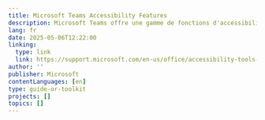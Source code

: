 ```yaml
---
title: Microsoft Teams Accessibility Features
description: Microsoft Teams offre une gamme de fonctions d'accessibilité pour garantir une expérience inclusive. Celles-ci comprennent le sous-titrage et la transcription en direct pour les utilisateurs sourds ou malentendants, l'affichage de la langue des signes pour donner la priorité aux interprètes, et des raccourcis clavier pour faciliter la navigation. L'application propose également un mode à contraste élevé pour les personnes malvoyantes, une compatibilité avec les lecteurs d'écran (JAWS, NVDA et VoiceOver) et des effets d'arrière-plan pour préserver la confidentialité. Les paramètres de notification personnalisables permettent de réduire les distractions et de répondre aux besoins individuels.
lang: fr
date: 2025-05-06T12:22:00
linking:
  type: link
  link: https://support.microsoft.com/en-us/office/accessibility-tools-for-microsoft-teams-2d4009e7-1300-4766-87e8-7a217496c3d5
author: ''
publisher: Microsoft
contentLanguages: [en]
type: guide-or-toolkit
projects: []
topics: []
---
```

